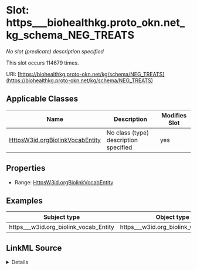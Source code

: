 

# Slot: https___biohealthkg.proto_okn.net_kg_schema_NEG_TREATS


_No slot (predicate) description specified_






This slot occurs 114679 times.


URI: [https://biohealthkg.proto-okn.net/kg/schema/NEG_TREATS](https://biohealthkg.proto-okn.net/kg/schema/NEG_TREATS)



<!-- no inheritance hierarchy -->





## Applicable Classes

| Name | Description | Modifies Slot |
| --- | --- | --- |
| [HttpsW3id.orgBiolinkVocabEntity](../classes/HttpsW3id.orgBiolinkVocabEntity.md) | No class (type) description specified |  yes  |







## Properties

* Range: [HttpsW3id.orgBiolinkVocabEntity](../classes/HttpsW3id.orgBiolinkVocabEntity.md)






## Examples

| Subject type | Object type | Example subject | Example object | Occurrences |
| --- | --- | --- | --- | --- |
| https___w3id.org_biolink_vocab_Entity | https___w3id.org_biolink_vocab_Entity | http://linkedlifedata.com/resource/umls/id/C0000096 | http://linkedlifedata.com/resource/umls/id/C0041234 | 114679 |




## LinkML Source

<details>

```yaml
name: https___biohealthkg.proto-okn.net_kg_schema_NEG_TREATS
annotations:
  count:
    tag: count
    value: 114679
description: No slot (predicate) description specified
examples:
- object:
    example_object: http://linkedlifedata.com/resource/umls/id/C0041234
    example_object_type: https___w3id.org_biolink_vocab_Entity
    example_predicate: https://biohealthkg.proto-okn.net/kg/schema/NEG_TREATS
    example_subject: http://linkedlifedata.com/resource/umls/id/C0000096
    example_subject_type: https___w3id.org_biolink_vocab_Entity
from_schema: biohealth
rank: 1000
slot_uri: https://biohealthkg.proto-okn.net/kg/schema/NEG_TREATS
alias: https___biohealthkg.proto_okn.net_kg_schema_NEG_TREATS
domain_of:
- https___w3id.org_biolink_vocab_Entity
range: https___w3id.org_biolink_vocab_Entity

```
</details>